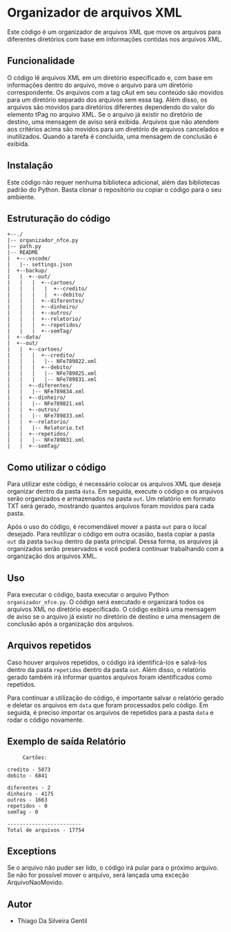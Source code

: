 # Organizador de arquivos XML

Este código é um organizador de arquivos XML que move os arquivos para diferentes diretórios com base em informações contidas nos arquivos XML.

## Funcionalidade

O código lê arquivos XML em um diretório especificado e, com base em informações dentro do arquivo, move o arquivo para um diretório correspondente. Os arquivos com a tag cAut em seu conteúdo são movidos para um diretório separado dos arquivos sem essa tag. Além disso, os arquivos são movidos para diretórios diferentes dependendo do valor do elemento tPag no arquivo XML. Se o arquivo já existir no diretório de destino, uma mensagem de aviso será exibida. Arquivos que não atendem aos critérios acima são movidos para um diretório de arquivos cancelados e inutilizados. Quando a tarefa é concluída, uma mensagem de conclusão é exibida.

## Instalação

Este código não requer nenhuma biblioteca adicional, além das bibliotecas padrão do Python. Basta clonar o repositório ou copiar o código para o seu ambiente.

## Estruturação do código

```
+--./
|-- organizador_nfce.py
|-- path.py
|-- README
|  +--.vscode/
|   |-- settings.json
|  +--backup/
|   |  +--out/
|   |   |  +--cartoes/
|   |   |   |  +--credito/
|   |   |   |  +--debito/
|   |   |  +--diferentes/
|   |   |  +--dinheiro/
|   |   |  +--outros/
|   |   |  +--relatorio/
|   |   |  +--repetidos/
|   |   |  +--semTag/
|  +--data/
|  +--out/
|   |  +--cartoes/
|   |   |  +--credito/
|   |   |   |-- NFe789822.xml
|   |   |  +--debito/
|   |   |   |-- NFe789825.xml
|   |   |   |-- NFe789831.xml
|   |  +--diferentes/
|   |   |-- NFe789834.xml
|   |  +--dinheiro/
|   |   |-- NFe789821.xml
|   |  +--outros/
|   |   |-- NFe789833.xml
|   |  +--relatorio/
|   |   |-- Relatorio.txt
|   |  +--repetidos/
|   |   |-- NFe789831.xml
|   |  +--semTag/
```

## Como utilizar o código

Para utilizar este código, é necessário colocar os arquivos XML que deseja organizar dentro da pasta `data`. Em seguida, execute o código e os arquivos serão organizados e armazenados na pasta `out`. Um relatório em formato TXT será gerado, mostrando quantos arquivos foram movidos para cada pasta.

Após o uso do código, é recomendável mover a pasta `out` para o local desejado. Para reutilizar o código em outra ocasião, basta copiar a pasta `out` da pasta `backup` dentro da pasta principal. Dessa forma, os arquivos já organizados serão preservados e você poderá continuar trabalhando com a organização dos arquivos XML.

## Uso

Para executar o código, basta executar o arquivo Python `organizador_nfce.py`. O código será executado e organizará todos os arquivos XML no diretório especificado. O código exibirá uma mensagem de aviso se o arquivo já existir no diretório de destino e uma mensagem de conclusão após a organização dos arquivos.

## Arquivos repetidos

Caso houver arquivos repetidos, o código irá identificá-los e salvá-los dentro da pasta `repetidos` dentro da pasta `out`. Além disso, o relatório gerado também irá informar quantos arquivos foram identificados como repetidos.

Para continuar a utilização do código, é importante salvar o relatório gerado e deletar os arquivos em `data` que foram processados pelo código. Em seguida, é preciso importar os arquivos de repetidos para a pasta `data` e rodar o código novamente.

## Exemplo de saída Relatório

```
     Cartões:

credito - 5073
debito - 6841

diferentes - 2
dinheiro - 4175
outros - 1663
repetidos - 0
semTag - 0

------------------------
Total de arquivos - 17754
```

## Exceptions

Se o arquivo não puder ser lido, o código irá pular para o próximo arquivo. Se não for possível mover o arquivo, será lançada uma exceção ArquivoNaoMovido.

## Autor

* Thiago Da Silveira Gentil
